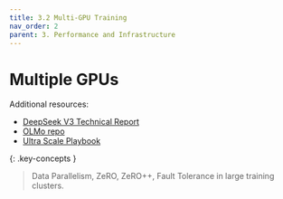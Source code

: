 ```yaml
---
title: 3.2 Multi-GPU Training
nav_order: 2
parent: 3. Performance and Infrastructure
---
```


# Multiple GPUs

Additional resources:

- [DeepSeek V3 Technical Report](https://arxiv.org/abs/2412.19437)
- [OLMo repo](https://github.com/allenai/OLMo)
- [Ultra Scale Playbook](https://huggingface.co/spaces/nanotron/ultrascale-playbook)

{: .key-concepts }
> Data Parallelism, ZeRO, ZeRO++, Fault Tolerance in large training clusters.
